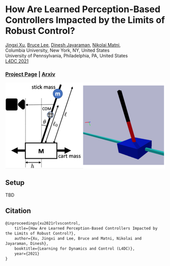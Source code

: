 # How Are Learned Perception-Based Controllers Impacted by the Limits of Robust Control?

[Jingxi Xu](https://jxu.ai),
[Bruce Lee](https://brucedlee.github.io/),
[Dinesh Jayaraman](https://www.seas.upenn.edu/~dineshj/),
[Nikolai Matni](https://nikolaimatni.github.io/),
<br>
Columbia University, New York, NY, United States<br>
University of Pennsylvania, Philadelphia, PA, United States<br>
[L4DC 2021](https://l4dc.ethz.ch/)

### [Project Page](https://jxu.ai/rl-vs-control-web/) | [Arxiv](https://arxiv.org/abs/2011.02608)

![](imgs/cartpole.png)

## Setup

TBD

## Citation

```
@inproceedings{xu2021rlvscontrol,
	title={How Are Learned Perception-Based Controllers Impacted by the Limits of Robust Control?},
	author={Xu, Jingxi and Lee, Bruce and Matni, Nikolai and Jayaraman, Dinesh},
	booktitle={Learning for Dynamics and Control (L4DC)},
	year={2021}
}
```
